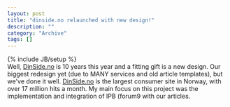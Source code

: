 ```yaml
--- 
layout: post 
title: "dinside.no relaunched with new design!"
description: ""
category: "Archive"
tags: []
---
```

{% include JB/setup %}  
Well, <a href="http://www.dinside.no">DinSide.no</a> is 10 years this year and a fitting gift is a new design. Our biggest redesign yet (due to MANY services and old article templates), but we've done it well.
 <a href="http://www.dinside.no">DinSide.no</a> is the largest consumer site in Norway, with over 17 million hits a month.
 My main focus on this project was the implementation and integration of IPB (forum9 with our articles.
